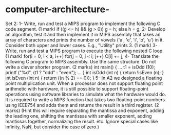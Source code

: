 # computer-architecture-
Set 2:
1- Write, run and test a MIPS program to implement the following C code segment. (1 mark)
if ((g <= h) && (g > 0))
g = h;
else
h = g;
2- Develop an algorithm, test it and then implement it in MIPS assembly that takes an array of
characters and prints the number of vowels ('a', 'e', 'i', 'o', 'u') in it. Consider both upper and
lower cases. E.g., "Utility" prints 3. (1 mark)
3- Write, run and test a MIPS program to execute the following nested C loop. (1 mark)
for(i = 0; i < a; i++)
for(j = 0; j < i; j++)
C[i] += j;
4- Translate the following C program to MIPS assembly. Use the same structure. Do not write a
clever shorter program. (2 marks)
int main() {
...
t1 = isOdd (10);
printf ("%d", (t1 ? "odd" : "even");
...
}
int isOdd (int n) {
return !isEven (n);
}
int isEven (int n) {
return ((n % 2) == 0));
}
5- In A2 we designed a floating point multiplication unit. When a processor does not support
floating point arithmetic with hardware, it is still possible to support floating-point operations
using software libraries to simulate what the hardware would do. It is required to write a MIPS
function that takes two floating-point numbers using IEEE754 and adds them and returns the
result in a third register. (2 marks)
(Hint this will require separating the mantissa and exponent, adding the leading one, shifting the
mantissas with smaller exponent, adding mantissas together, normalizing the result. etc. Ignore
special cases like infinity, NaN, but consider the case of zero.)
